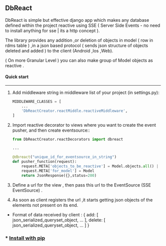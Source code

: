 ## DbReact

DbReact is simple but effective django app which makes any database defined within the project reactive 
using SSE ( Server Side Events - no need to install anything for sse | its a http concept ).

The library provides any addition ,or deletion of objects in model ( row in rdms table ) ,in a json based protocol
( sends json structure of objects deleted and added ) to the client (Android ,Ios ,Web).

( On more Granular Level ) you can also make group of Model objects as reactive .

#### Quick start
-----------

1. Add middleware string in middleware list of your project (in settings.py):
	
	```python
    MIDDLEWARE_CLASSES = [
        ...
        'DbReactCreator.reactMiddle.reactiveMiddleware',
    ]
    ```

2. Import reactive decorator to views where you want to create the event pusher, and then create eventsource::
	
	```python
	from DbReactCreator.reactDecorators import dbreact

	...

	@dbreact("unique_id_for_eventsource_in_string")
	def pusher_function(request):
		request.META['objects_to_be_reactive'] = Model.objects.all() | Model.objects.filter() ( always a list of queryset objects)
		request.META['for_model'] = Model
		return JsonResponse({},status=200)
	```

3. Define a url for the view , then pass this url to the EventSource (SSE EventSource)  .

4. As soon as client registers the url ,it starts getting json objects of the elements not present on its end.

* Format of data received by client :
	{ add: [ json_serialized_queryset_object, ... ],
	  delete: [ json_serialized_queryset_object, ... ]
	  }

### * [Install with pip](https://pypi.python.org/pypi/django-dbreact)